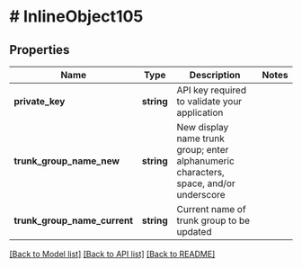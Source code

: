 # # InlineObject105

## Properties

Name | Type | Description | Notes
------------ | ------------- | ------------- | -------------
**private_key** | **string** | API key required to validate your application |
**trunk_group_name_new** | **string** | New display name trunk group; enter alphanumeric characters, space, and/or underscore |
**trunk_group_name_current** | **string** | Current name of trunk group to be updated |

[[Back to Model list]](../../README.md#models) [[Back to API list]](../../README.md#endpoints) [[Back to README]](../../README.md)
